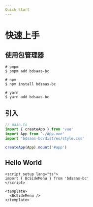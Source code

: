 ```yaml
---
Quick Start
---
```


# 快速上手

## 使用包管理器

```shell
# pnpm
$ pnpm add bdsaas-bc

# npm
$ npm install bdsaas-bc

# yarn
$ yarn add bdsaas-bc
```

## 引入

```ts
// main.ts
import { createApp } from 'vue'
import App from './App.vue'
import 'bdsaas-bc/dist/es/style.css'

createApp(App).mount('#app')
```

## Hello World

```vue
<script setup lang="ts">
import { BcSideMenu } from 'bdsaas-bc'
</script>

<template>
  <BcSideMenu />
</template>
```
